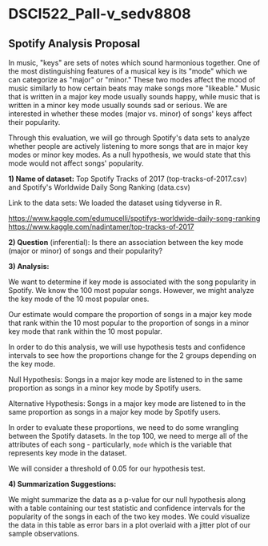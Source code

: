 # DSCI522_Pall-v_sedv8808


## Spotify Analysis Proposal

In music, "keys" are sets of notes which sound harmonious together.  One of the most distinguishing features of a musical key is its "mode" which we can categorize as "major" or "minor."  These two modes affect the mood of music similarly to how certain beats may make songs more "likeable." Music that is written in a major key mode usually sounds happy, while music that is written in a minor key mode usually sounds sad or serious.  We are interested in whether these modes (major vs. minor) of songs' keys affect their popularity.

Through this evaluation, we will go through Spotify's data sets to analyze whether people are actively listening to more songs that are in major key modes or minor key modes. As a null hypothesis, we would state that this mode would not affect songs' popularity. 

**1) Name of dataset:** Top Spotify Tracks of 2017 (top-tracks-of-2017.csv) and Spotify's Worldwide Daily Song Ranking (data.csv)

Link to the data sets: We loaded the dataset using tidyverse in R.

https://www.kaggle.com/edumucelli/spotifys-worldwide-daily-song-ranking
https://www.kaggle.com/nadintamer/top-tracks-of-2017

**2) Question** (inferential): Is there an association between the key mode (major or minor) of songs and their popularity?

**3) Analysis:**

We want to determine if key mode is associated with the song popularity in Spotify. We know the 100 most popular songs. However, we might analyze the key mode of the 10 most popular ones.

Our estimate would compare the proportion of songs in a major key mode that rank within the 10 most popular to the proportion of songs in a minor key mode that rank within the 10 most popular.

In order to do this analysis, we will use hypothesis tests and confidence intervals to see how the proportions change for the 2 groups depending on the key mode.

Null Hypothesis: Songs in a major key mode are listened to in the same proportion as songs in a minor key mode by Spotify users.

Alternative Hypothesis: Songs in a major key mode are listened to in the same proportion as songs in a major key mode by Spotify users.

In order to evaluate these proportions, we need to do some wrangling between the Spotify datasets. In the top 100, we need to merge all of the attributes of each song - particularly, `mode` which is the variable that represents key mode in the dataset.

We will consider a threshold of 0.05 for our hypothesis test.

**4) Summarization Suggestions:**

We might summarize the data as a p-value for our null hypothesis along with a table containing our test statistic and confidence intervals for the popularity of the songs in each of the two key modes.  We could visualize the data in this table as error bars in a plot overlaid with a jitter plot of our sample observations.
